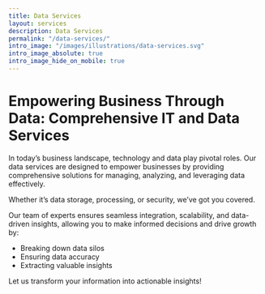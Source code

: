 ```yaml
---
title: Data Services
layout: services
description: Data Services
permalink: "/data-services/"
intro_image: "/images/illustrations/data-services.svg"
intro_image_absolute: true
intro_image_hide_on_mobile: true
---
```

# Empowering Business Through Data: Comprehensive IT and Data Services

In today’s business landscape, technology and data play pivotal roles. Our data services are designed to empower businesses by providing comprehensive solutions for managing, analyzing, and leveraging data effectively. 

Whether it’s data storage, processing, or security, we’ve got you covered. 

Our team of experts ensures seamless integration, scalability, and data-driven insights, allowing you to make informed decisions and drive growth by:

* Breaking down data silos
* Ensuring data accuracy
* Extracting valuable insights

Let us transform your information into actionable insights!
